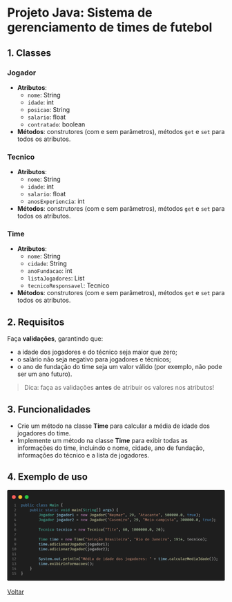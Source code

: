 # Projeto Java: Sistema de gerenciamento de times de futebol

## 1. Classes

### Jogador

- **Atributos**:
  - `nome`: String
  - `idade`: int
  - `posicao`: String
  - `salario`: float
  - `contratado`: boolean
- **Métodos**: construtores (com e sem parâmetros), métodos `get` e `set` para todos os atributos.

### Tecnico

- **Atributos**:
  - `nome`: String
  - `idade`: int
  - `salario`: float
  - `anosExperiencia`: int
- **Métodos**: construtores (com e sem parâmetros), métodos `get` e `set` para todos os atributos.

### Time

- **Atributos**:
  - `nome`: String
  - `cidade`: String
  - `anoFundacao`: int
  - `listaJogadores`: List<Jogador>
  - `tecnicoResponsavel`: Tecnico
- **Métodos**: construtores (com e sem parâmetros), métodos `get` e `set` para todos os atributos.

## 2. Requisitos

Faça **validações**, garantindo que:

- a idade dos jogadores e do técnico seja maior que zero;
- o salário não seja negativo para jogadores e técnicos;
- o ano de fundação do time seja um valor válido (por exemplo, não pode ser um ano futuro).

> Dica: faça as validações **antes** de atribuir os valores nos atributos!

## 3. Funcionalidades

- Crie um método na classe **Time** para calcular a média de idade dos jogadores do time.
- Implemente um método na classe **Time** para exibir todas as informações do time, incluindo o nome, cidade, ano de fundação, informações do técnico e a lista de jogadores.

## 4. Exemplo de uso

![](./assets/code.png)

[Voltar](../README.md)
